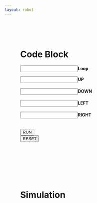 ```yaml
---
layout: robot
---
```




<div class="container">
<div id="div3" class="shadow" style="padding: 50px; display: inline-block;">
<h1>Code Block</h1>
<div class="loop-block">
    <p style="color: black; text-align: left;"><input id="loop" class="block-input"><b>Loop</b></p>
    <div class="up-block"><input id="up" class="block-input"><label class="label-block"><b>UP</b></label></div><br>
    <div class="down-block"><input id="down" class="block-input"><label class="label-block"><b>DOWN</b></label></div><br>
    <div class="left-block"><input id="left" class="block-input"><label class="label-block"><b>LEFT</b></label></div><br>
    <div class="right-block"><input id="right" class="block-input"><label class="label-block"><b>RIGHT</b></label></div><br>
</div>
<br>
<button id="runner" onclick="run()">RUN</button>
<form action="{{ site.baseurl }}/robot5">
    <button type="submit">RESET</button>
</form>
</div>
<div id="div4" class="shadow" style="padding: 50px;">
<h1>Simulation</h1>
<div style="padding: 25px">
    <canvas id="sim" width="250" height="250" style="background: white;">
    </canvas>
</div>
</div>
</div>

<script>
var runner = document.getElementById("runner");
var sim = document.getElementById("sim");
var ctx = sim.getContext("2d");
var canvasWidth = sim.width;
var canvasHeight = sim.height;
var squareSize = 50;
var squareX = 0;
var squareY = 0;
var barX1 = 0;
var barX2 = 200;
var barY1 = 100;
var barY2 = 150;
let winCheck = 0;


function draw() {
    ctx.clearRect(0, 0, canvasWidth, canvasHeight);
    ctx.beginPath();
    ctx.fillStyle = "rgb(0, 0, 0)";
    ctx.fillRect(squareX, squareY, squareSize, squareSize);
    ctx.fill();
    ctx.closePath();

    //barrier
    ctx.beginPath();
    ctx.fillStyle = "rgb(255, 0, 0)";
    ctx.fillRect(barX1, barY1, 50, 50);
    ctx.fillRect(barX2, barY2, 50, 50);
    ctx.fill();
    ctx.closePath();

    //end point
    ctx.beginPath();
    ctx.fillStyle = "yellow";
    ctx.arc(225, 225, 10, 0, 2 * Math.PI);
    ctx.fill();
    ctx.closePath();
}

function collide() {
    if (squareX == barX1 && squareY == barY1) {
        squareX = 0;
        squareY = 0;
        console.log("collide");
        return;
    }
    if (squareX == barX2 && squareY == barY2) {
        squareX = 0;
        squareY = 0;
        console.log("collide");
        return;
    }
    return;
}

function changepos() {
    if (barX1 == 200) {
        barX1 = 0;
    } 
    else {
        barX1 = barX1 + 50;
    }
    if (barX2 == 0) {
        barX2 = 200;
    } 
    else {
        barX2 = barX2 - 50;
    }
}



// This function reads input values from the HTML document, creates an array of movements based on the input, 
// and uses setInterval to execute each movement in sequence at a delay of 800 milliseconds.
function run() {
    // Read input values from the HTML document and convert them to integers.
    UPinput = parseInt(document.getElementById("up").value);
    DOWNinput = parseInt(document.getElementById("down").value);
    LEFTinput = parseInt(document.getElementById("left").value);
    RIGHTinput = parseInt(document.getElementById("right").value);
    looper = parseInt(document.getElementById("loop").value);

    runner.style.opacity = 0;
    

    // Create an array to hold the movements.
    let movements = [];

    // Push 'up' movements to the array.
    for (let l = 0; l < looper; l++) {
        for (let k = 0; k < UPinput; k++) {
            movements.push(up);
        }

        // Push 'down' movements to the array.
        for (let i = 0; i < DOWNinput; i++) {
            movements.push(down);
        }

        // Push 'left' movements to the array.
        for (let a = 0; a < LEFTinput; a++) {
            movements.push(left);
        }

        // Push 'right' movements to the array.
        for (let c = 0; c < RIGHTinput; c++) {
            movements.push(right);
        }
    }


    // Set the initial index to 0 and execute each movement in sequence with a delay of 800 milliseconds.
    let index = 0;
    let intervalId = setInterval(() => {
        // If the end of the movements array has been reached, stop executing movements.
        if (index >= movements.length) {
            clearInterval(intervalId);
            win(); // Call the win function.
            return;
        }
        movements[index](); // Execute the movement at the current index.
        index++; // Increment the index.
    }, 800);
}

function win() {
  if (squareX == 200 && squareY == 200) {
    let person = prompt("Please enter your name:");
    let password = prompt("Please enter your password:");
    if (person != null && password != null) {
      fetch('http://127.0.0.1:8687/api/users/win', {
        method: 'POST',
        headers: { 'Content-Type': 'application/json' },
        body: JSON.stringify({ name: person, password: password })
      })
        .then(response => response.json())
        .then(data => {
          console.log(data);
          displayLeaderboard();
        })
        .catch(error => {
          console.error('Error:', error);
        });
    }

    // increase the player's level by 1
    let level = parseInt(localStorage.getItem('level')) || 1;
    level += 1;
    localStorage.setItem('level', level);
  }
}



function right() {
    squareX += squareSize;

    // Check if the square hits the right wall
    if (squareX + squareSize > canvasWidth) {
        squareX = canvasWidth - squareSize;
    }
    collide();
    console.log("right")
}

function left() {
    squareX -= squareSize;
    // Check if the square hits the left wall
    if (squareX < 0) {
        squareX = 0;
    }
    collide();
    console.log("left")
}

function up() {
    squareY -= squareSize;
    // Check if the square hits the top wall
    if (squareY < 0) {
        squareY = 0;
    }
    collide();
    console.log("up")
}

function down() {
    squareY += squareSize;
    // Check if the square hits the bottom wall
    if (squareY + squareSize > canvasHeight) {
        squareY = canvasHeight - squareSize;
    }
    collide();
    console.log("down")
}

setInterval(changepos, 1000)
setInterval(draw, 10);


</script>
